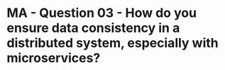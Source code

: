 # MA - Question 03 - How do you ensure data consistency in a distributed system, especially with microservices?
